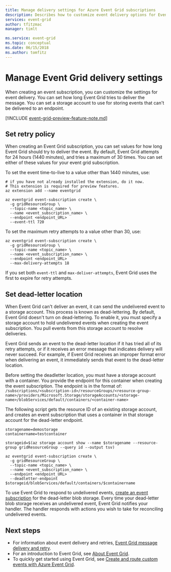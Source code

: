 ```yaml
---
title: Manage delivery settings for Azure Event Grid subscriptions
description: Describes how to customize event delivery options for Event Grid.
services: event-grid
author: tfitzmac
manager: timlt

ms.service: event-grid
ms.topic: conceptual
ms.date: 06/15/2018
ms.author: tomfitz
---
```


# Manage Event Grid delivery settings

When creating an event subscription, you can customize the settings for event delivery. You can set how long Event Grid tries to deliver the message. You can set a storage account to use for storing events that can't be delivered to an endpoint.

[!INCLUDE [event-grid-preview-feature-note.md](../../includes/event-grid-preview-feature-note.md)]

## Set retry policy

When creating an Event Grid subscription, you can set values for how long Event Grid should try to deliver the event. By default, Event Grid attempts for 24 hours (1440 minutes), and tries a maximum of 30 times. You can set either of these values for your event grid subscription.

To set the event time-to-live to a value other than 1440 minutes, use:

```azurecli-interactive
# if you have not already installed the extension, do it now.
# This extension is required for preview features.
az extension add --name eventgrid

az eventgrid event-subscription create \
  -g gridResourceGroup \
  --topic-name <topic_name> \
  --name <event_subscription_name> \
  --endpoint <endpoint_URL>
  --event-ttl 720
```

To set the maximum retry attempts to a value other than 30, use:

```azurecli-interactive
az eventgrid event-subscription create \
  -g gridResourceGroup \
  --topic-name <topic_name> \
  --name <event_subscription_name> \
  --endpoint <endpoint_URL>
  --max-delivery-attempts 18
```

If you set both `event-ttl` and `max-deliver-attempts`, Event Grid uses the first to expire for retry attempts.

## Set dead-letter location

When Event Grid can't deliver an event, it can send the undelivered event to a storage account. This process is known as dead-lettering. By default, Event Grid doesn't turn on dead-lettering. To enable it, you must specify a storage account to hold undelivered events when creating the event subscription. You pull events from this storage account to resolve deliveries.

Event Grid sends an event to the dead-letter location if it has tried all of its retry attempts, or if it receives an error message that indicates delivery will never succeed. For example, if Event Grid receives an improper format error when delivering an event, it immediately sends that event to the dead-letter location.

Before setting the deadletter location, you must have a storage account with a container. You provide the endpoint for this container when creating the event subscription. The endpoint is in the format of:
`/subscriptions/<subscription-id>/resourceGroups/<resource-group-name>/providers/Microsoft.Storage/storageAccounts/<storage-name>/blobServices/default/containers/<container-name>`

The following script gets the resource ID of an existing storage account, and creates an event subscription that uses a container in that storage account for the dead-letter endpoint.

```azurecli-interactive
storagename=demostorage
containername=testcontainer

storageid=$(az storage account show --name $storagename --resource-group gridResourceGroup --query id --output tsv)

az eventgrid event-subscription create \
  -g gridResourceGroup \
  --topic-name <topic_name> \
  --name <event_subscription_name> \
  --endpoint <endpoint_URL>
  --deadletter-endpoint $storageid/blobServices/default/containers/$containername
```

To use Event Grid to respond to undelivered events, [create an event subscription](../storage/blobs/storage-blob-event-quickstart.md?toc=%2fazure%2fevent-grid%2ftoc.json) for the dead-letter blob storage. Every time your dead-letter blob storage receives an undelivered event, Event Grid notifies your handler. The handler responds with actions you wish to take for reconciling undelivered events. 

## Next steps

* For information about event delivery and retries, [Event Grid message delivery and retry](delivery-and-retry.md).
* For an introduction to Event Grid, see [About Event Grid](overview.md).
* To quickly get started using Event Grid, see [Create and route custom events with Azure Event Grid](custom-event-quickstart.md).
